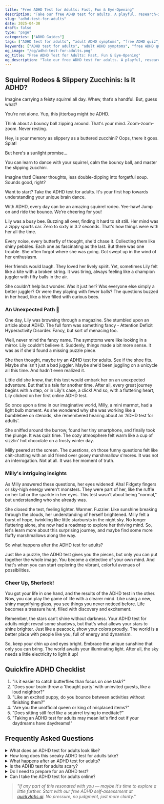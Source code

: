 ```yaml
---
title: "Free ADHD Test for Adults: Fast, Fun & Eye-Opening"
description: "Take our free ADHD test for adults. A playful, research-informed quiz to help you spot symptoms, explore traits, and better understand your brain. Start now!"
slug: "adhd-test-for-adults"
date: 2025-04-30
draft: false
type: "page"
categories: ["ADHD Guides"]
tags: ["ADHD test for adults", "adult ADHD symptoms", "free ADHD quiz", "executive dysfunction test", "identify ADHD traits", "neurodivergent self-assessment", "ADHD diagnosis support"]
keywords: ["ADHD test for adults", "adult ADHD symptoms", "free ADHD quiz", "executive dysfunction test", "identify ADHD traits", "neurodivergent self-assessment", "ADHD diagnosis support"]
og_image: "/og/adhd-test-for-adults.png"
og_title: "Free ADHD Test for Adults: Fast, Fun & Eye-Opening"
og_description: "Take our free ADHD test for adults. A playful, research-informed quiz to help you spot symptoms, explore traits, and better understand your brain. Start now!"
---
```


## Squirrel Rodeos & Slippery Zucchinis: Is It ADHD?

Imagine carrying a feisty squirrel all day. Whew, that’s a handful. But, guess what?

You're not alone. Yup, this jitterbug might be ADHD. 

Think about a bouncy ball zipping around. That's your mind. Zoom-zoom-zoom. Never resting.

Hey, is your memory as slippery as a buttered zucchini? Oops, there it goes. Splat!

But here's a sunlight promise... 

You can learn to dance with your squirrel, calm the bouncy ball, and master the slipping zucchini.

Imagine that! Clearer thoughts, less double-dipping into forgetful soup. Sounds good, right? 

Want to start? Take the ADHD test for adults. It's your first hop towards understanding your unique brain dance. 

With ADHD, every day can be an amazing squirrel rodeo. Yee-haw! Jump on and ride the bounce. We're cheering for you!

Lily was a busy bee. Buzzing all over, finding it hard to sit still. Her mind was a zippy sports car. Zero to sixty in 3.2 seconds. That's how things were with her all the time. 

Every noise, every butterfly of thought, she'd chase it. Collecting them like shiny pebbles. Each one as fascinating as the last. But there was one trouble. She often forgot where she was going. Got swept up in the wind of her enthusiasm.

Her friends would laugh. They loved her lively spirit. Yet, sometimes Lily felt like a kite with a broken string. It was tiring, always feeling like a champion juggler with fifty balls in the air.

She couldn't help but wonder. Was it just her? Was everyone else simply a better juggler? Or were they playing with fewer balls? The questions buzzed in her head, like a hive filled with curious bees.

### An Unexpected Path 🐾

One day, Lily was browsing through a magazine. She stumbled upon an article about ADHD. The full form was something fancy - Attention Deficit Hyperactivity Disorder. Fancy, but sort of menacing too.

Well, never mind the fancy name. The symptoms were like looking in a mirror. Lily couldn't believe it. Suddenly, things made a bit more sense. It was as if she'd found a missing puzzle piece.

She then thought, maybe try an ADHD test for adults. See if the shoe fits. Maybe she isn't just a bad juggler. Maybe she'd been juggling on a unicycle all this time. And hadn’t even realized it.

Little did she know, that this test would embark her on an unexpected adventure. But that's a tale for another time. After all, every great journey begins with a step, or in Lily's case, a click! And so, with a fluttering heart, Lily clicked on her first online ADHD test.

So once upon a time in our imaginative world, Milly, a mini marmot, had a light bulb moment. As she wondered why she was working like a bumblebee on steroids, she remembered hearing about an 'ADHD test for adults'. 

She sniffed around the burrow, found her tiny smartphone, and finally took the plunge. It was quiz time. The cozy atmosphere felt warm like a cup of sizzlin' hot chocolate on a frosty winter day. 

Milly peered at the screen. The questions, oh those funny questions felt like chit-chatting with an old friend over gooey marshmallow s'mores. It was not an interrogation. Not at all. It was her moment of truth. 

### Milly's intriguing insights

As Milly answered these questions, her eyes widened! Aha! Fidgety fingers or sky-high energy weren't monsters. They were part of her, like the ruffle on her tail or the sparkle in her eyes. This test wasn't about being "normal," but understanding who she already was. 

She closed the test, feeling lighter. Warmer. Fuzzier. Like sunshine breaking through the clouds, her understanding of herself brightened. Milly felt a burst of hope, twinkling like little starbursts in the night sky. No longer fluttering alone, she now had a roadmap to explore her thriving mind. So, let's learn more about this surprising journey, and maybe find some more fluffy marshmallows along the way.

So what happens after the ADHD test for adults?

Just like a puzzle, the ADHD test gives you the pieces, but only you can put together the whole image. You become a detective of your own mind. And that's when you can start exploring the vibrant, colorful avenues of possibilities.

### Cheer Up, Sherlock!

You got your life in one hand, and the results of the ADHD test in the other. Now, you can play the game of life with a clearer mind. Like using a new, shiny magnifying glass, you see things you never noticed before. Life becomes a treasure hunt, filled with discovery and excitement.

Remember, the stars can’t shine without darkness. Your ADHD test for adults might reveal some shadows, but that's what allows your stars to shine brighter. Just like a peacock, show your colors proudly. The world is a better place with people like you, full of energy and dynamism.

So, keep your chin up and eyes bright. Embrace the unique sunshine that only you can bring. The world awaits your illuminating light. After all, the sky needs a little electricity to light it up!

## Quickfire ADHD Checklist

1. "Is it easier to catch butterflies than focus on one task?"
2. "Does your brain throw a 'thought party' with uninvited guests, like a loud neighbor?"
3. "Like an excited puppy, do you bounce between activities without finishing them?"
4. "Are you the unofficial queen or king of misplaced items?"
5. "Does sitting still feel like a squirrel trying to meditate?"
6. "Taking an ADHD test for adults may mean let's find out if your daydreams have daydreams!"

## Frequently Asked Questions

<details>
<summary>What does an ADHD test for adults look like?</summary>
Think of it as a fun, magical maze in your brain. It's a chat with a professional, filled with questions about your strengths, challenges, and past. It's your moment, so shine!
</details>

<details>
<summary>How long does this sneaky ADHD test for adults take?</summary>
Think of it as a cozy afternoon with a good movie. It usually takes 2-3 hours. Grab a comfy cushion and your favorite fidget spinner; get set, go!
</details>

<details>
<summary>What happens after an ADHD test for adults?</summary>
A rainbow after a drizzle! You'll receive your test results and discuss options with a pro. Remember, no matter the result, you're already a superstar!
</details>

<details>
<summary>Is the ADHD test for adults scary?</summary>
Nah! It's just like exploring your mind's secret diary. A tad bit emotional, but in a cozy, validating way. Don't forget your favorite stress ball—squeeze and release!
</details>

<details>
<summary>Do I need to prepare for an ADHD test?</summary>
Just be your amazing self. Remember, this isn't school, no 'prepare and scare'. Feel free to bring a cuddly teddy for extra comfort, though.
</details>

<details>
<summary>Can I take the ADHD test for adults online?</summary>
Yes, you can! But remember, it’s like a bedtime story and might not show the full picture. So, don't skip the chance to talk with a pro as well.
</details>


> _\"If any part of this resonated with you — maybe it's time to explore a little further. Start with our free ADHD self-assessment at [quirkylabs.ai](https://quirkylabs.ai). No pressure, no judgment, just more clarity.\"_
